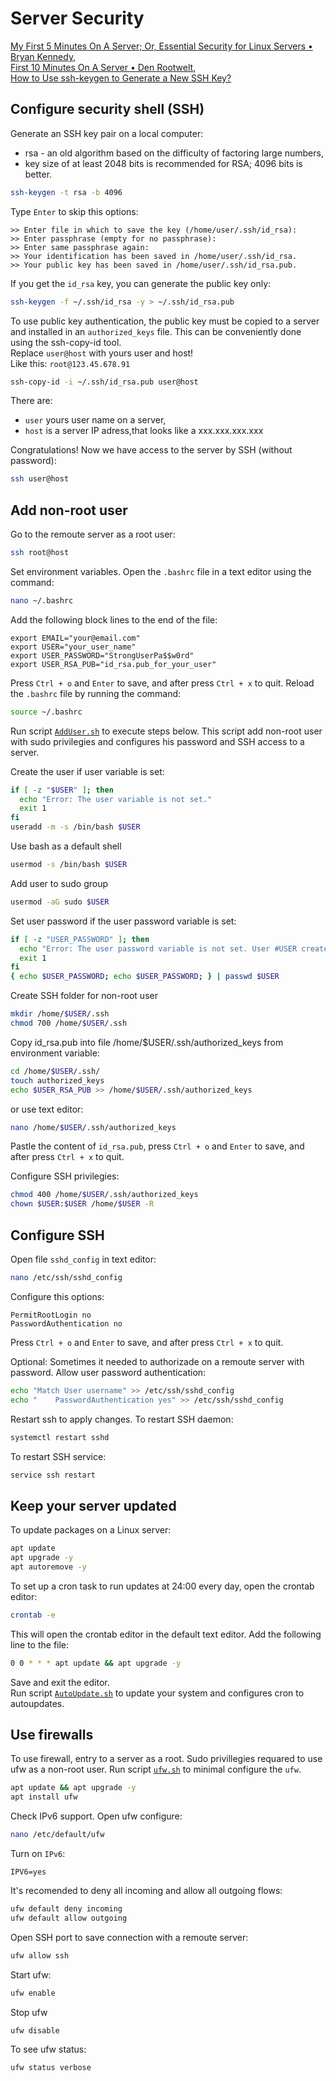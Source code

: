 # Server Security
[My First 5 Minutes On A Server; Or, Essential Security for Linux Servers • Bryan Kennedy](https://github.com/A1eksMa/sh/blob/main/links/my-first-5-minutes-on-a-server-or-essential-security-for-linux-servers.md),   
[First 10 Minutes On A Server • Den Rootwelt](https://habr.com/ru/companies/rootwelt/articles/303462/),  
[How to Use ssh-keygen to Generate a New SSH Key?](https://www.ssh.com/academy/ssh/keygen)

## Configure security shell (SSH)

Generate an SSH key pair on a local computer:
- rsa - an old algorithm based on the difficulty of factoring large numbers,
- key size of at least 2048 bits is recommended for RSA; 4096 bits is better.
  
```bash
ssh-keygen -t rsa -b 4096
```

Type `Enter` to skip this options:
```
>> Enter file in which to save the key (/home/user/.ssh/id_rsa):
>> Enter passphrase (empty for no passphrase):
>> Enter same passphrase again:
>> Your identification has been saved in /home/user/.ssh/id_rsa.
>> Your public key has been saved in /home/user/.ssh/id_rsa.pub.
```

If you get the `id_rsa` key, you can generate the public key only:
```bash
ssh-keygen -f ~/.ssh/id_rsa -y > ~/.ssh/id_rsa.pub
```

To use public key authentication, the public key must be copied to a server and installed in an `authorized_keys` file.
This can be conveniently done using the ssh-copy-id tool.  
Replace `user@host` with yours user and host!  
Like this: `root@123.45.678.91`
```bash
ssh-copy-id -i ~/.ssh/id_rsa.pub user@host
```
There are:
- `user` yours user name on a server,
- `host` is a server IP adress,that looks like a xxx.xxx.xxx.xxx

Congratulations! Now we have access to the server by SSH (without password):
```bash
ssh user@host
```

## Add non-root user

Go to the remoute server as a root user:
```bash
ssh root@host
```

Set environment variables.
Open the `.bashrc` file in a text editor using the command:
```bash
nano ~/.bashrc
```

Add the following block lines to the end of the file:
```~/.bashrc
export EMAIL="your@email.com"
export USER="your_user_name"
export USER_PASSWORD="StrongUserPa$$w0rd"
export USER_RSA_PUB="id_rsa.pub_for_your_user"
```

Press `Ctrl + o` and `Enter` to save, and after press `Ctrl + x` to quit.
Reload the `.bashrc` file by running the command:
```bash
source ~/.bashrc
```

Run script [`AddUser.sh`](AddUser.sh) to execute steps below.
This script add non-root user with sudo privilegies and configures his password and SSH access to a server.

Create the user if user variable is set:
```bash
if [ -z "$USER" ]; then
  echo "Error: The user variable is not set."
  exit 1
fi
useradd -m -s /bin/bash $USER
```

Use bash as a default shell
```bash
usermod -s /bin/bash $USER
```

Add user to sudo group
```bash
usermod -aG sudo $USER
```

Set user password if the user password variable is set:
```bash
if [ -z "USER_PASSWORD" ]; then
  echo "Error: The user password variable is not set. User #USER created without password."
  exit 1
fi
{ echo $USER_PASSWORD; echo $USER_PASSWORD; } | passwd $USER
```

Create SSH folder for non-root user
```bash
mkdir /home/$USER/.ssh
chmod 700 /home/$USER/.ssh
```

Copy id_rsa.pub into file /home/$USER/.ssh/authorized_keys from environment variable:
```bash
cd /home/$USER/.ssh/
touch authorized_keys
echo $USER_RSA_PUB >> /home/$USER/.ssh/authorized_keys
```

or use text editor:
```bash
nano /home/$USER/.ssh/authorized_keys
```
Pastle the content of `id_rsa.pub`, press `Ctrl + o` and `Enter` to save, and after press `Ctrl + x` to quit.

Configure SSH privilegies:
```bash
chmod 400 /home/$USER/.ssh/authorized_keys
chown $USER:$USER /home/$USER -R
```

## Configure SSH

Open file `sshd_config` in text editor:
```bash
nano /etc/ssh/sshd_config
```

Configure this options:
```/etc/ssh/sshd_config
PermitRootLogin no
PasswordAuthentication no
```
Press `Ctrl + o` and `Enter` to save, and after press `Ctrl + x` to quit.

Optional: 
Sometimes it needed to authorizade on a remoute server with password. 
Allow user password authentication:
```bash
echo "Match User username" >> /etc/ssh/sshd_config
echo "    PasswordAuthentication yes" >> /etc/ssh/sshd_config
```

Restart ssh to apply changes.
To restart SSH daemon:
```bash
systemctl restart sshd
```

To restart SSH service:
```bash
service ssh restart
```

## Keep your server updated

To update packages on a Linux server:
```bash
apt update
apt upgrade -y
apt autoremove -y
```
To set up a cron task to run updates at 24:00 every day, open the crontab editor:
```bash
crontab -e
```
This will open the crontab editor in the default text editor. Add the following line to the file:
```bash
0 0 * * * apt update && apt upgrade -y
```
Save and exit the editor.  
Run script [`AutoUpdate.sh`](AutoUpdate.sh) to update your system and configures cron to autoupdates. 


## Use firewalls

To use firewall, entry to a server as a root.
Sudo privillegies requared to use ufw as a non-root user.
Run script [`ufw.sh`](ufw.sh) to minimal configure the `ufw`.

```bash
apt update && apt upgrade -y
apt install ufw
```

Check IPv6 support. Open ufw configure:
```bash
nano /etc/default/ufw
```

Turn on `IPv6`:
```/etc/default/ufw
IPV6=yes
```

It's recomended to deny all incoming and allow all outgoing flows:
```bash
ufw default deny incoming
ufw default allow outgoing
```

Open SSH port to save connection with a remoute server:
```bash
ufw allow ssh
```

Start ufw:
```bash
ufw enable
```

Stop ufw
```bash
ufw disable
```

To see ufw status:
```bash
ufw status verbose
```
